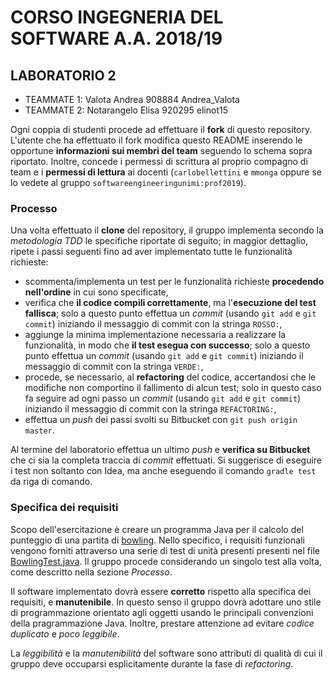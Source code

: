 # CORSO INGEGNERIA DEL SOFTWARE A.A. 2018/19

## LABORATORIO 2

* TEAMMATE 1: Valota Andrea 908884 Andrea_Valota
* TEAMMATE 2: Notarangelo Elisa 920295 elinot15

Ogni coppia di studenti procede ad effettuare il **fork** di questo repository.
L'utente che ha effettuato il fork modifica questo README inserendo le opportune **informazioni sui membri del team** seguendo lo schema sopra riportato.
Inoltre, concede i permessi di scrittura al proprio compagno di team e i **permessi di lettura** ai docenti (`carlobellettini` e `mmonga` oppure se lo vedete al gruppo `softwareengineeringunimi:prof2019`).

### Processo

Una volta effettuato il **clone** del repository, il gruppo implementa secondo la *metodologia TDD* 
le specifiche riportate di seguito; in maggior dettaglio, ripete i passi seguenti fino ad aver implementato tutte le funzionalità richieste:

* scommenta/implementa un test per le funzionalità richieste **procedendo nell'ordine** in cui sono specificate,
* verifica che **il codice compili correttamente**, ma l'**esecuzione del test fallisca**; solo a questo punto effettua un *commit* (usando `git add` e `git commit`) iniziando il messaggio di commit con la stringa `ROSSO:`,
* aggiunge la minima implementazione necessaria a realizzare la funzionalità, in modo che **il test esegua con successo**; solo a questo punto
  effettua un *commit* (usando `git add` e `git commit`) iniziando il messaggio di commit con la stringa `VERDE:`,
* procede, se necessario, al **refactoring** del codice, accertandosi che le modifiche non comportino il fallimento di alcun test; solo in questo caso fa seguire ad ogni
  passo un *commit* (usando `git add` e `git commit`) iniziando il messaggio di commit con la stringa `REFACTORING:`,
* effettua un *push* dei passi svolti su Bitbucket con `git push origin master`.

Al termine del laboratorio effettua un ultimo *push* e **verifica su
Bitbucket** che ci sia la completa traccia di *commit* effettuati. Si
suggerisce di eseguire i test non soltanto con Idea, ma anche eseguendo il
comando `gradle test` da riga di comando.


### Specifica dei requisiti

Scopo dell'esercitazione è creare un programma Java per il calcolo del punteggio di una partita di [bowling](https://en.wikipedia.org/wiki/Ten-pin_bowling#Scoring).
Nello specifico, i requisiti funzionali vengono forniti attraverso una serie di test di unità presenti presenti nel file [BowlingTest.java](src/test/java/it/unimi/di/sweng/lab02/BowlingTest.java).
Il gruppo procede considerando un singolo test alla volta, come descritto nella sezione *Processo*.

Il software implementato dovrà essere **corretto** rispetto alla specifica dei requisiti, e **manutenibile**.
In questo senso il gruppo dovrà adottare uno stile di programmazione orientato agli oggetti usando le principali convenzioni della pragrammazione Java.
Inoltre, prestare attenzione ad evitare *codice duplicato* e *poco leggibile*.

La *leggibilità* e la *manutenibilità* del software sono attributi di qualità di cui il gruppo deve occuparsi esplicitamente durante la fase di *refactoring*.

